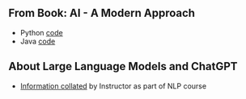## From Book: AI - A Modern Approach
* Python [code](https://github.com/aimacode/aima-python/blob/master/intro.ipynb)
* Java [code](https://github.com/aimacode/aima-java)

## About Large Language Models and ChatGPT
* [Information collated](https://github.com/biplav-s/course-nl-f22/tree/main/reading-list) by Instructor as part of NLP course
